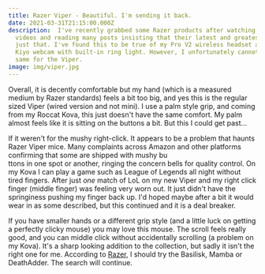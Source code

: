 ```yaml
---
title: Razer Viper - Beautiful. I'm sending it back.
date: 2021-03-31T21:15:00.000Z
description:  I've recently grabbed some Razer products after watching countless
  videos and reading many posts insisting that their latest and greatest are
  just that. I've found this to be true of my Pro V2 wireless headset and the
  Kiyo webcam with built-in ring light. However, I unfortunately cannot say the
  same for the Viper.
image: img/viper.jpg
---
```

[](https://www.blogger.com/u/1/blog/post/edit/3788212891102934149/2640367909488837614#)Overall, it is decently comfortable but my hand (which is a measured medium by Razer standards) feels a bit too big, and yes this is the regular sized Viper (wired version and not mini). I use a palm style grip, and coming from my Roccat Kova, this just doesn't have the same comfort. My palm almost feels like it is sitting on the buttons a bit. But this I could get past...

If it weren't for the mushy right-click. It appears to be a problem that haunts Razer Viper mice. Many complaints across Amazon and other platforms confirming that some are shipped with mushy bu\
ttons in one spot or another, ringing the concern bells for quality control. On my Kova I can play a game such as League of Legends all night without tired fingers. After just *one* match of LoL on my new Viper and my right click finger (middle finger) was feeling very worn out. It just didn't have the springiness pushing my finger back up. I'd hoped maybe after a bit it would wear in as some described, but this continued and it is a deal breaker.

If you have smaller hands or a different grip style (and a little luck on getting a perfectly clicky mouse) you may love this mouse. The scroll feels really good, and you can middle click without accidentally scrolling (a problem on my Kova). It's a sharp looking addition to the collection, but sadly it isn't the right one for me. According to [Razer](https://www.blogger.com/u/1/blog/post/edit/3788212891102934149/2640367909488837614#), I should try the Basilisk, Mamba or DeathAdder. The search will continue.